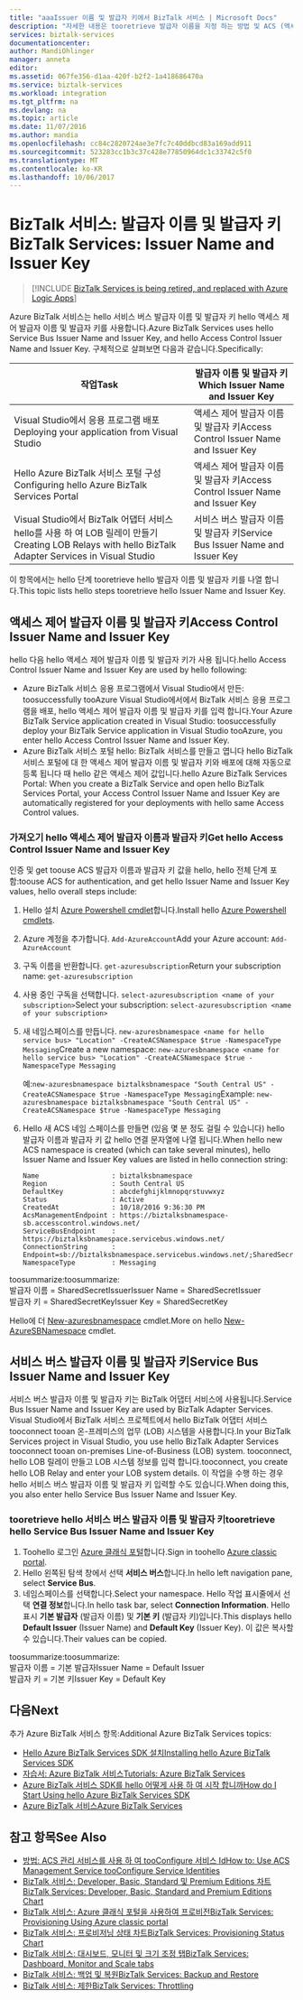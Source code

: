 ```yaml
---
title: "aaaIssuer 이름 및 발급자 키에서 BizTalk 서비스 | Microsoft Docs"
description: "자세한 내용은 tooretrieve 발급자 이름을 지정 하는 방법 및 ACS (액세스 제어)에 BizTalk 서비스 또는 서비스 버스에 대 한 발급자 키입니다. MABS, WABS"
services: biztalk-services
documentationcenter: 
author: MandiOhlinger
manager: anneta
editor: 
ms.assetid: 067fe356-d1aa-420f-b2f2-1a418686470a
ms.service: biztalk-services
ms.workload: integration
ms.tgt_pltfrm: na
ms.devlang: na
ms.topic: article
ms.date: 11/07/2016
ms.author: mandia
ms.openlocfilehash: cc84c2820724ae3e7fc7c40ddbcd83a169add911
ms.sourcegitcommit: 523283cc1b3c37c428e77850964dc1c33742c5f0
ms.translationtype: MT
ms.contentlocale: ko-KR
ms.lasthandoff: 10/06/2017
---
```

# <a name="biztalk-services-issuer-name-and-issuer-key"></a><span data-ttu-id="9c634-104">BizTalk 서비스: 발급자 이름 및 발급자 키</span><span class="sxs-lookup"><span data-stu-id="9c634-104">BizTalk Services: Issuer Name and Issuer Key</span></span>

> [!INCLUDE [BizTalk Services is being retired, and replaced with Azure Logic Apps](../../includes/biztalk-services-retirement.md)]

<span data-ttu-id="9c634-105">Azure BizTalk 서비스는 hello 서비스 버스 발급자 이름 및 발급자 키 hello 액세스 제어 발급자 이름 및 발급자 키를 사용합니다.</span><span class="sxs-lookup"><span data-stu-id="9c634-105">Azure BizTalk Services uses hello Service Bus Issuer Name and Issuer Key, and hello Access Control Issuer Name and Issuer Key.</span></span> <span data-ttu-id="9c634-106">구체적으로 살펴보면 다음과 같습니다.</span><span class="sxs-lookup"><span data-stu-id="9c634-106">Specifically:</span></span>

| <span data-ttu-id="9c634-107">작업</span><span class="sxs-lookup"><span data-stu-id="9c634-107">Task</span></span> | <span data-ttu-id="9c634-108">발급자 이름 및 발급자 키</span><span class="sxs-lookup"><span data-stu-id="9c634-108">Which Issuer Name and Issuer Key</span></span> |
| --- | --- |
| <span data-ttu-id="9c634-109">Visual Studio에서 응용 프로그램 배포</span><span class="sxs-lookup"><span data-stu-id="9c634-109">Deploying your application from Visual Studio</span></span> |<span data-ttu-id="9c634-110">액세스 제어 발급자 이름 및 발급자 키</span><span class="sxs-lookup"><span data-stu-id="9c634-110">Access Control Issuer Name and Issuer Key</span></span> |
| <span data-ttu-id="9c634-111">Hello Azure BizTalk 서비스 포털 구성</span><span class="sxs-lookup"><span data-stu-id="9c634-111">Configuring hello Azure BizTalk Services Portal</span></span> |<span data-ttu-id="9c634-112">액세스 제어 발급자 이름 및 발급자 키</span><span class="sxs-lookup"><span data-stu-id="9c634-112">Access Control Issuer Name and Issuer Key</span></span> |
| <span data-ttu-id="9c634-113">Visual Studio에서 BizTalk 어댑터 서비스 hello를 사용 하 여 LOB 릴레이 만들기</span><span class="sxs-lookup"><span data-stu-id="9c634-113">Creating LOB Relays with hello BizTalk Adapter Services in Visual Studio</span></span> |<span data-ttu-id="9c634-114">서비스 버스 발급자 이름 및 발급자 키</span><span class="sxs-lookup"><span data-stu-id="9c634-114">Service Bus Issuer Name and Issuer Key</span></span> |

<span data-ttu-id="9c634-115">이 항목에서는 hello 단계 tooretrieve hello 발급자 이름 및 발급자 키를 나열 합니다.</span><span class="sxs-lookup"><span data-stu-id="9c634-115">This topic lists hello steps tooretrieve hello Issuer Name and Issuer Key.</span></span> 

## <a name="access-control-issuer-name-and-issuer-key"></a><span data-ttu-id="9c634-116">액세스 제어 발급자 이름 및 발급자 키</span><span class="sxs-lookup"><span data-stu-id="9c634-116">Access Control Issuer Name and Issuer Key</span></span>
<span data-ttu-id="9c634-117">hello 다음 hello 액세스 제어 발급자 이름 및 발급자 키가 사용 됩니다.</span><span class="sxs-lookup"><span data-stu-id="9c634-117">hello Access Control Issuer Name and Issuer Key are used by hello following:</span></span>

* <span data-ttu-id="9c634-118">Azure BizTalk 서비스 응용 프로그램에서 Visual Studio에서 만든: toosuccessfully tooAzure Visual Studio에서에서 BizTalk 서비스 응용 프로그램을 배포, hello 액세스 제어 발급자 이름 및 발급자 키를 입력 합니다.</span><span class="sxs-lookup"><span data-stu-id="9c634-118">Your Azure BizTalk Service application created in Visual Studio: toosuccessfully deploy your BizTalk Service application in Visual Studio tooAzure, you enter hello Access Control Issuer Name and Issuer Key.</span></span> 
* <span data-ttu-id="9c634-119">Azure BizTalk 서비스 포털 hello: BizTalk 서비스를 만들고 엽니다 hello BizTalk 서비스 포털에 대 한 액세스 제어 발급자 이름 및 발급자 키와 배포에 대해 자동으로 등록 됩니다 때 hello 같은 액세스 제어 값입니다.</span><span class="sxs-lookup"><span data-stu-id="9c634-119">hello Azure BizTalk Services  Portal: When you create a BizTalk Service and open hello BizTalk Services Portal, your Access Control Issuer Name and Issuer Key are automatically registered for your deployments with hello same Access Control values.</span></span>

### <a name="get-hello-access-control-issuer-name-and-issuer-key"></a><span data-ttu-id="9c634-120">가져오기 hello 액세스 제어 발급자 이름과 발급자 키</span><span class="sxs-lookup"><span data-stu-id="9c634-120">Get hello Access Control Issuer Name and Issuer Key</span></span>

<span data-ttu-id="9c634-121">인증 및 get toouse ACS 발급자 이름과 발급자 키 값을 hello, hello 전체 단계 포함:</span><span class="sxs-lookup"><span data-stu-id="9c634-121">toouse ACS for authentication, and get hello Issuer Name and Issuer Key values, hello overall steps include:</span></span>

1. <span data-ttu-id="9c634-122">Hello 설치 [Azure Powershell cmdlet](https://azure.microsoft.com/documentation/articles/powershell-install-configure/)합니다.</span><span class="sxs-lookup"><span data-stu-id="9c634-122">Install hello [Azure Powershell cmdlets](https://azure.microsoft.com/documentation/articles/powershell-install-configure/).</span></span>
2. <span data-ttu-id="9c634-123">Azure 계정을 추가합니다. `Add-AzureAccount`</span><span class="sxs-lookup"><span data-stu-id="9c634-123">Add your Azure account: `Add-AzureAccount`</span></span>
3. <span data-ttu-id="9c634-124">구독 이름을 반환합니다. `get-azuresubscription`</span><span class="sxs-lookup"><span data-stu-id="9c634-124">Return your subscription name: `get-azuresubscription`</span></span>
4. <span data-ttu-id="9c634-125">사용 중인 구독을 선택합니다. `select-azuresubscription <name of your subscription>`</span><span class="sxs-lookup"><span data-stu-id="9c634-125">Select your subscription: `select-azuresubscription <name of your subscription>`</span></span> 
5. <span data-ttu-id="9c634-126">새 네임스페이스를 만듭니다. `new-azuresbnamespace <name for hello service bus> "Location" -CreateACSNamespace $true -NamespaceType Messaging`</span><span class="sxs-lookup"><span data-stu-id="9c634-126">Create a new namespace: `new-azuresbnamespace <name for hello service bus> "Location" -CreateACSNamespace $true -NamespaceType Messaging`</span></span>

    <span data-ttu-id="9c634-127">예:`new-azuresbnamespace biztalksbnamespace "South Central US" -CreateACSNamespace $true -NamespaceType Messaging`</span><span class="sxs-lookup"><span data-stu-id="9c634-127">Example:    `new-azuresbnamespace biztalksbnamespace "South Central US" -CreateACSNamespace $true -NamespaceType Messaging`</span></span>
      
5. <span data-ttu-id="9c634-128">Hello 새 ACS 네임 스페이스를 만들면 (있음 몇 분 정도 걸릴 수 있습니다) hello 발급자 이름과 발급자 키 값 hello 연결 문자열에 나열 됩니다.</span><span class="sxs-lookup"><span data-stu-id="9c634-128">When hello new ACS namespace is created (which can take several minutes), hello Issuer Name and Issuer Key values are listed in hello connection string:</span></span> 

    ```
    Name                  : biztalksbnamespace
    Region                : South Central US
    DefaultKey            : abcdefghijklmnopqrstuvwxyz
    Status                : Active
    CreatedAt             : 10/18/2016 9:36:30 PM
    AcsManagementEndpoint : https://biztalksbnamespace-sb.accesscontrol.windows.net/
    ServiceBusEndpoint    : https://biztalksbnamespace.servicebus.windows.net/
    ConnectionString      : Endpoint=sb://biztalksbnamespace.servicebus.windows.net/;SharedSecretIssuer=owner;SharedSecretValue=abcdefghijklmnopqrstuvwxyz
    NamespaceType         : Messaging
    ```

<span data-ttu-id="9c634-129">toosummarize:</span><span class="sxs-lookup"><span data-stu-id="9c634-129">toosummarize:</span></span>  
<span data-ttu-id="9c634-130">발급자 이름 = SharedSecretIssuer</span><span class="sxs-lookup"><span data-stu-id="9c634-130">Issuer Name = SharedSecretIssuer</span></span>  
<span data-ttu-id="9c634-131">발급자 키 = SharedSecretKey</span><span class="sxs-lookup"><span data-stu-id="9c634-131">Issuer Key = SharedSecretKey</span></span>

<span data-ttu-id="9c634-132">Hello에 더 [New-azuresbnamespace](https://msdn.microsoft.com/library/dn495165.aspx) cmdlet.</span><span class="sxs-lookup"><span data-stu-id="9c634-132">More on hello [New-AzureSBNamespace](https://msdn.microsoft.com/library/dn495165.aspx) cmdlet.</span></span> 

## <a name="service-bus-issuer-name-and-issuer-key"></a><span data-ttu-id="9c634-133">서비스 버스 발급자 이름 및 발급자 키</span><span class="sxs-lookup"><span data-stu-id="9c634-133">Service Bus Issuer Name and Issuer Key</span></span>
<span data-ttu-id="9c634-134">서비스 버스 발급자 이름 및 발급자 키는 BizTalk 어댑터 서비스에 사용됩니다.</span><span class="sxs-lookup"><span data-stu-id="9c634-134">Service Bus Issuer Name and Issuer Key are used by BizTalk Adapter Services.</span></span> <span data-ttu-id="9c634-135">Visual Studio에서 BizTalk 서비스 프로젝트에서 hello BizTalk 어댑터 서비스 tooconnect tooan 온-프레미스의 업무 (LOB) 시스템을 사용합니다.</span><span class="sxs-lookup"><span data-stu-id="9c634-135">In your BizTalk Services project in Visual Studio, you use hello BizTalk Adapter Services tooconnect tooan on-premises Line-of-Business (LOB) system.</span></span> <span data-ttu-id="9c634-136">tooconnect, hello LOB 릴레이 만들고 LOB 시스템 정보를 입력 합니다.</span><span class="sxs-lookup"><span data-stu-id="9c634-136">tooconnect, you create hello LOB Relay and enter your LOB system details.</span></span> <span data-ttu-id="9c634-137">이 작업을 수행 하는 경우 hello 서비스 버스 발급자 이름 및 발급자 키 입력할 수도 있습니다.</span><span class="sxs-lookup"><span data-stu-id="9c634-137">When doing this, you also enter hello Service Bus Issuer Name and Issuer Key.</span></span>

### <a name="tooretrieve-hello-service-bus-issuer-name-and-issuer-key"></a><span data-ttu-id="9c634-138">tooretrieve hello 서비스 버스 발급자 이름 및 발급자 키</span><span class="sxs-lookup"><span data-stu-id="9c634-138">tooretrieve hello Service Bus Issuer Name and Issuer Key</span></span>
1. <span data-ttu-id="9c634-139">Toohello 로그인 [Azure 클래식 포털](http://go.microsoft.com/fwlink/p/?LinkID=213885)합니다.</span><span class="sxs-lookup"><span data-stu-id="9c634-139">Sign in toohello [Azure classic portal](http://go.microsoft.com/fwlink/p/?LinkID=213885).</span></span>
2. <span data-ttu-id="9c634-140">Hello 왼쪽된 탐색 창에서 선택 **서비스 버스**합니다.</span><span class="sxs-lookup"><span data-stu-id="9c634-140">In hello left navigation pane, select **Service Bus**.</span></span>
3. <span data-ttu-id="9c634-141">네임스페이스를 선택합니다.</span><span class="sxs-lookup"><span data-stu-id="9c634-141">Select your namespace.</span></span> <span data-ttu-id="9c634-142">Hello 작업 표시줄에서 선택 **연결 정보**합니다.</span><span class="sxs-lookup"><span data-stu-id="9c634-142">In hello task bar, select **Connection Information**.</span></span> <span data-ttu-id="9c634-143">Hello 표시 **기본 발급자** (발급자 이름) 및 **기본 키** (발급자 키)입니다.</span><span class="sxs-lookup"><span data-stu-id="9c634-143">This displays hello **Default Issuer** (Issuer Name) and **Default Key** (Issuer Key).</span></span> <span data-ttu-id="9c634-144">이 값은 복사할 수 있습니다.</span><span class="sxs-lookup"><span data-stu-id="9c634-144">Their values can be copied.</span></span>  

<span data-ttu-id="9c634-145">toosummarize:</span><span class="sxs-lookup"><span data-stu-id="9c634-145">toosummarize:</span></span>  
<span data-ttu-id="9c634-146">발급자 이름 = 기본 발급자</span><span class="sxs-lookup"><span data-stu-id="9c634-146">Issuer Name = Default Issuer</span></span>  
<span data-ttu-id="9c634-147">발급자 키 = 기본 키</span><span class="sxs-lookup"><span data-stu-id="9c634-147">Issuer Key = Default Key</span></span>

## <a name="next"></a><span data-ttu-id="9c634-148">다음</span><span class="sxs-lookup"><span data-stu-id="9c634-148">Next</span></span>
<span data-ttu-id="9c634-149">추가 Azure BizTalk 서비스 항목:</span><span class="sxs-lookup"><span data-stu-id="9c634-149">Additional Azure BizTalk Services topics:</span></span>

* [<span data-ttu-id="9c634-150">Hello Azure BizTalk Services SDK 설치</span><span class="sxs-lookup"><span data-stu-id="9c634-150">Installing hello Azure BizTalk Services SDK</span></span>](http://go.microsoft.com/fwlink/p/?LinkID=241589)<br/>
* [<span data-ttu-id="9c634-151">자습서: Azure BizTalk 서비스</span><span class="sxs-lookup"><span data-stu-id="9c634-151">Tutorials: Azure BizTalk Services</span></span>](http://go.microsoft.com/fwlink/p/?LinkID=236944)<br/>
* [<span data-ttu-id="9c634-152">Azure BizTalk 서비스 SDK를 hello 어떻게 사용 하 여 시작 합니까</span><span class="sxs-lookup"><span data-stu-id="9c634-152">How do I Start Using hello Azure BizTalk Services SDK</span></span>](http://go.microsoft.com/fwlink/p/?LinkID=302335)<br/>
* [<span data-ttu-id="9c634-153">Azure BizTalk 서비스</span><span class="sxs-lookup"><span data-stu-id="9c634-153">Azure BizTalk Services</span></span>](http://go.microsoft.com/fwlink/p/?LinkID=303664)<br/>

## <a name="see-also"></a><span data-ttu-id="9c634-154">참고 항목</span><span class="sxs-lookup"><span data-stu-id="9c634-154">See Also</span></span>
* [<span data-ttu-id="9c634-155">방법: ACS 관리 서비스를 사용 하 여 tooConfigure 서비스 Id</span><span class="sxs-lookup"><span data-stu-id="9c634-155">How to: Use ACS Management Service tooConfigure Service Identities</span></span>](http://go.microsoft.com/fwlink/p/?LinkID=303942)<br/>
* [<span data-ttu-id="9c634-156">BizTalk 서비스: Developer, Basic, Standard 및 Premium Editions 차트</span><span class="sxs-lookup"><span data-stu-id="9c634-156">BizTalk Services: Developer, Basic, Standard and Premium Editions Chart</span></span>](http://go.microsoft.com/fwlink/p/?LinkID=302279)<br/>
* [<span data-ttu-id="9c634-157">BizTalk 서비스: Azure 클래식 포털을 사용하여 프로비전</span><span class="sxs-lookup"><span data-stu-id="9c634-157">BizTalk Services: Provisioning Using Azure classic portal</span></span>](http://go.microsoft.com/fwlink/p/?LinkID=302280)<br/>
* [<span data-ttu-id="9c634-158">BizTalk 서비스: 프로비저닝 상태 차트</span><span class="sxs-lookup"><span data-stu-id="9c634-158">BizTalk Services: Provisioning Status Chart</span></span>](http://go.microsoft.com/fwlink/p/?LinkID=329870)<br/>
* [<span data-ttu-id="9c634-159">BizTalk 서비스: 대시보드, 모니터 및 크기 조정 탭</span><span class="sxs-lookup"><span data-stu-id="9c634-159">BizTalk Services: Dashboard, Monitor and Scale tabs</span></span>](http://go.microsoft.com/fwlink/p/?LinkID=302281)<br/>
* [<span data-ttu-id="9c634-160">BizTalk 서비스: 백업 및 복원</span><span class="sxs-lookup"><span data-stu-id="9c634-160">BizTalk Services: Backup and Restore</span></span>](http://go.microsoft.com/fwlink/p/?LinkID=329873)<br/>
* [<span data-ttu-id="9c634-161">BizTalk 서비스: 제한</span><span class="sxs-lookup"><span data-stu-id="9c634-161">BizTalk Services: Throttling</span></span>](http://go.microsoft.com/fwlink/p/?LinkID=302282)<br/>

